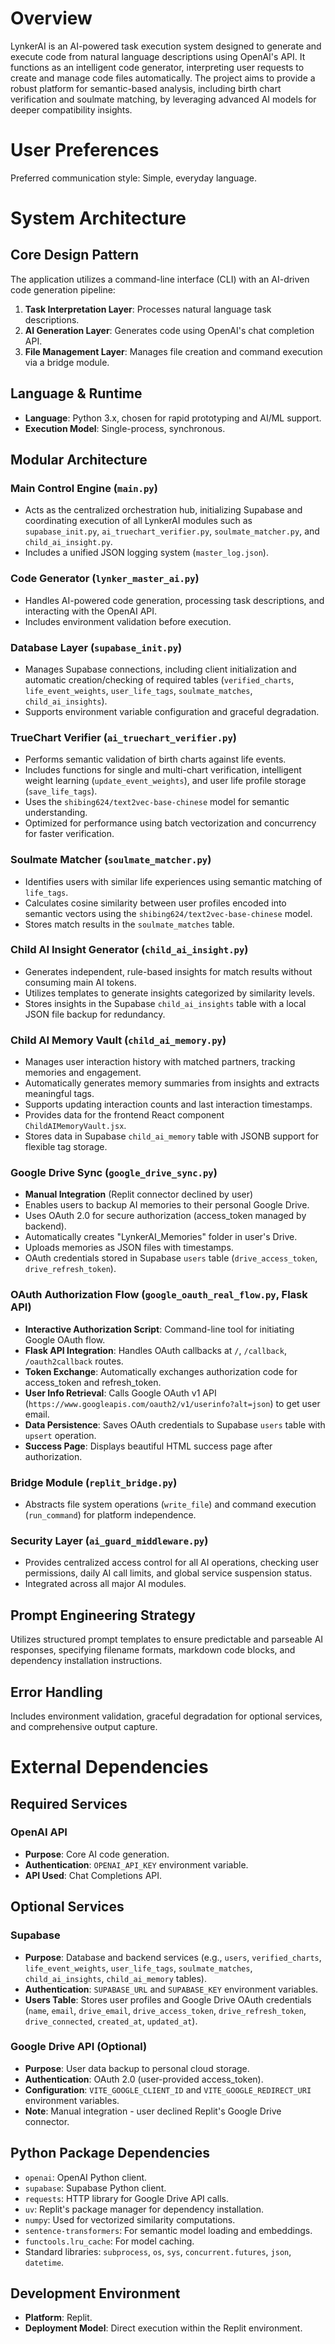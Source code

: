 # Overview

LynkerAI is an AI-powered task execution system designed to generate and execute code from natural language descriptions using OpenAI's API. It functions as an intelligent code generator, interpreting user requests to create and manage code files automatically. The project aims to provide a robust platform for semantic-based analysis, including birth chart verification and soulmate matching, by leveraging advanced AI models for deeper compatibility insights.

# User Preferences

Preferred communication style: Simple, everyday language.

# System Architecture

## Core Design Pattern
The application utilizes a command-line interface (CLI) with an AI-driven code generation pipeline:
1.  **Task Interpretation Layer**: Processes natural language task descriptions.
2.  **AI Generation Layer**: Generates code using OpenAI's chat completion API.
3.  **File Management Layer**: Manages file creation and command execution via a bridge module.

## Language & Runtime
-   **Language**: Python 3.x, chosen for rapid prototyping and AI/ML support.
-   **Execution Model**: Single-process, synchronous.

## Modular Architecture

### Main Control Engine (`main.py`)
-   Acts as the centralized orchestration hub, initializing Supabase and coordinating execution of all LynkerAI modules such as `supabase_init.py`, `ai_truechart_verifier.py`, `soulmate_matcher.py`, and `child_ai_insight.py`.
-   Includes a unified JSON logging system (`master_log.json`).

### Code Generator (`lynker_master_ai.py`)
-   Handles AI-powered code generation, processing task descriptions, and interacting with the OpenAI API.
-   Includes environment validation before execution.

### Database Layer (`supabase_init.py`)
-   Manages Supabase connections, including client initialization and automatic creation/checking of required tables (`verified_charts`, `life_event_weights`, `user_life_tags`, `soulmate_matches`, `child_ai_insights`).
-   Supports environment variable configuration and graceful degradation.

### TrueChart Verifier (`ai_truechart_verifier.py`)
-   Performs semantic validation of birth charts against life events.
-   Includes functions for single and multi-chart verification, intelligent weight learning (`update_event_weights`), and user life profile storage (`save_life_tags`).
-   Uses the `shibing624/text2vec-base-chinese` model for semantic understanding.
-   Optimized for performance using batch vectorization and concurrency for faster verification.

### Soulmate Matcher (`soulmate_matcher.py`)
-   Identifies users with similar life experiences using semantic matching of `life_tags`.
-   Calculates cosine similarity between user profiles encoded into semantic vectors using the `shibing624/text2vec-base-chinese` model.
-   Stores match results in the `soulmate_matches` table.

### Child AI Insight Generator (`child_ai_insight.py`)
-   Generates independent, rule-based insights for match results without consuming main AI tokens.
-   Utilizes templates to generate insights categorized by similarity levels.
-   Stores insights in the Supabase `child_ai_insights` table with a local JSON file backup for redundancy.

### Child AI Memory Vault (`child_ai_memory.py`)
-   Manages user interaction history with matched partners, tracking memories and engagement.
-   Automatically generates memory summaries from insights and extracts meaningful tags.
-   Supports updating interaction counts and last interaction timestamps.
-   Provides data for the frontend React component `ChildAIMemoryVault.jsx`.
-   Stores data in Supabase `child_ai_memory` table with JSONB support for flexible tag storage.

### Google Drive Sync (`google_drive_sync.py`)
-   **Manual Integration** (Replit connector declined by user)
-   Enables users to backup AI memories to their personal Google Drive.
-   Uses OAuth 2.0 for secure authorization (access_token managed by backend).
-   Automatically creates "LynkerAI_Memories" folder in user's Drive.
-   Uploads memories as JSON files with timestamps.
-   OAuth credentials stored in Supabase `users` table (`drive_access_token`, `drive_refresh_token`).

### OAuth Authorization Flow (`google_oauth_real_flow.py`, Flask API)
-   **Interactive Authorization Script**: Command-line tool for initiating Google OAuth flow.
-   **Flask API Integration**: Handles OAuth callbacks at `/`, `/callback`, `/oauth2callback` routes.
-   **Token Exchange**: Automatically exchanges authorization code for access_token and refresh_token.
-   **User Info Retrieval**: Calls Google OAuth v1 API (`https://www.googleapis.com/oauth2/v1/userinfo?alt=json`) to get user email.
-   **Data Persistence**: Saves OAuth credentials to Supabase `users` table with `upsert` operation.
-   **Success Page**: Displays beautiful HTML success page after authorization.

### Bridge Module (`replit_bridge.py`)
-   Abstracts file system operations (`write_file`) and command execution (`run_command`) for platform independence.

### Security Layer (`ai_guard_middleware.py`)
-   Provides centralized access control for all AI operations, checking user permissions, daily AI call limits, and global service suspension status.
-   Integrated across all major AI modules.

## Prompt Engineering Strategy
Utilizes structured prompt templates to ensure predictable and parseable AI responses, specifying filename formats, markdown code blocks, and dependency installation instructions.

## Error Handling
Includes environment validation, graceful degradation for optional services, and comprehensive output capture.

# External Dependencies

## Required Services

### OpenAI API
-   **Purpose**: Core AI code generation.
-   **Authentication**: `OPENAI_API_KEY` environment variable.
-   **API Used**: Chat Completions API.

## Optional Services

### Supabase
-   **Purpose**: Database and backend services (e.g., `users`, `verified_charts`, `life_event_weights`, `user_life_tags`, `soulmate_matches`, `child_ai_insights`, `child_ai_memory` tables).
-   **Authentication**: `SUPABASE_URL` and `SUPABASE_KEY` environment variables.
-   **Users Table**: Stores user profiles and Google Drive OAuth credentials (`name`, `email`, `drive_email`, `drive_access_token`, `drive_refresh_token`, `drive_connected`, `created_at`, `updated_at`).

### Google Drive API (Optional)
-   **Purpose**: User data backup to personal cloud storage.
-   **Authentication**: OAuth 2.0 (user-provided access_token).
-   **Configuration**: `VITE_GOOGLE_CLIENT_ID` and `VITE_GOOGLE_REDIRECT_URI` environment variables.
-   **Note**: Manual integration - user declined Replit's Google Drive connector.

## Python Package Dependencies
-   `openai`: OpenAI Python client.
-   `supabase`: Supabase Python client.
-   `requests`: HTTP library for Google Drive API calls.
-   `uv`: Replit's package manager for dependency installation.
-   `numpy`: Used for vectorized similarity computations.
-   `sentence-transformers`: For semantic model loading and embeddings.
-   `functools.lru_cache`: For model caching.
-   Standard libraries: `subprocess`, `os`, `sys`, `concurrent.futures`, `json`, `datetime`.

## Development Environment
-   **Platform**: Replit.
-   **Deployment Model**: Direct execution within the Replit environment.